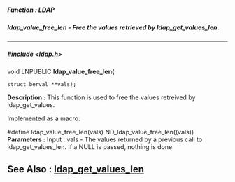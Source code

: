 ##### Function : LDAP
##### ldap_value_free_len - Free the values retrieved by ldap_get_values_len.
---
##### #include <ldap.h>
void LNPUBLIC **ldap_value_free_len(**

	struct berval **vals);
**Description :**
This function is used to free the values retreived by ldap_get_values.

Implemented as a macro:

#define ldap_value_free_len(vals) ND_ldap_value_free_len((vals))
**Parameters :**
Input :
vals  -  The values returned by a previous call to ldap_get_values_len.  If a NULL is passed, nothing is done.


**See Also :**
[ldap_get_values_len](D:/md_files/ldap_get_values_len.md)
---
